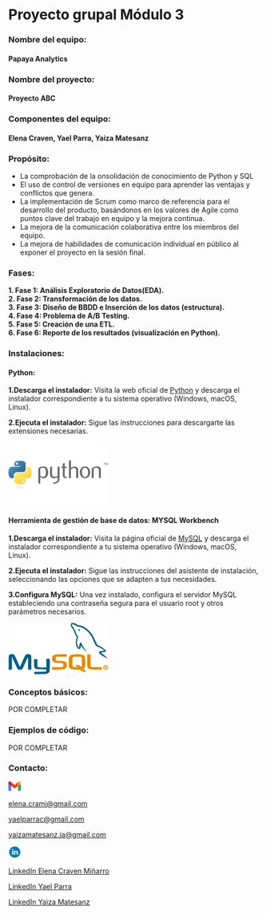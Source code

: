 # Proyecto grupal Módulo 3



### Nombre del equipo:

#### Papaya Analytics

### Nombre del proyecto:

#### Proyecto ABC

### Componentes del equipo:

#### Elena Craven, Yael Parra, Yaiza Matesanz

### Propósito:

- La comprobación de la onsolidación de conocimiento de Python y SQL
- El uso de control de versiones en equipo para aprender las ventajas y conflictos que genera.
- La implementación de Scrum como marco de referencia para el desarrollo del producto, basándonos en los valores de Agile como puntos clave del trabajo en equipo y la mejora continua.
- La mejora de la comunicación colaborativa entre los miembros del equipo.
- La mejora de habilidades de comunicación individual en público al exponer el proyecto en la sesión final.


### Fases:

**1.  Fase 1: Análisis Exploratorio de Datos(EDA).**\
**2.  Fase 2: Transformación de los datos.**\
**3.  Fase 3: Diseño de BBDD e Inserción de los datos (estructura).**\
**4.  Fase 4: Problema de A/B Testing.**\
**5.  Fase 5: Creación de una ETL.**\
**6.  Fase 6: Reporte de los resultados (visualización en Python).**

### Instalaciones: 

#### Python:

**1.Descarga el instalador:** Visita la web oficial de [Python](https://www.python.org/) y descarga el instalador correspondiente a tu sistema operativo (Windows, macOS, Linux).

**2.Ejecuta el instalador:** Sigue las instrucciones para descargarte las extensiones necesarias.

<img src="https://github.com/elenacrami/mi_primer_repo/blob/main/Python-Logo.png" width="200px" />

#### Herramienta de gestión de base de datos: MYSQL Workbench

**1.Descarga el instalador:** Visita la página oficial de [MySQL](https://dev.mysql.com/) y descarga el instalador correspondiente a tu sistema operativo (Windows, macOS, Linux).

**2.Ejecuta el instalador:** Sigue las instrucciones del asistente de instalación, seleccionando las opciones que se adapten a tus necesidades.

**3.Configura MySQL:** Una vez instalado, configura el servidor MySQL estableciendo una contraseña segura para el usuario root y otros parámetros necesarios.

<img src="https://github.com/elenacrami/mi_primer_repo/blob/main/Mysql_logo.png" width="200px" />


### Conceptos básicos:

POR COMPLETAR

### Ejemplos de código:

POR COMPLETAR

### Contacto:

<img src="https://github.com/elenacrami/mi_primer_repo/blob/main/gmail.png" width="25px" />

<elena.crami@gmail.com>

<yaelparrac@gmail.com>

<yaizamatesanz.ia@gmail.com>

<img src="https://github.com/elenacrami/mi_primer_repo/blob/main/linkedin.png" width="25px" />

[LinkedIn Elena Craven Miñarro](https://www.linkedin.com/in/elenacravenmiñarro/)

[LinkedIn Yael Parra](https://www.linkedin.com/in/yael-parra/)

[LinkedIn Yaiza Matesanz](https://www.linkedin.com/in/yaiza-matesanz-aviles/)
